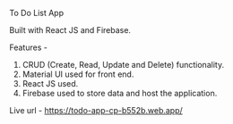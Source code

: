 To Do List App

Built with React JS and Firebase.

Features -
1) CRUD (Create, Read, Update and Delete) functionality.
2) Material UI used for front end.
3) React JS used.
4) Firebase used to store data and host the application.

Live url - https://todo-app-cp-b552b.web.app/
